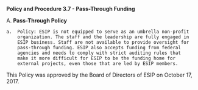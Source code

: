**Policy and Procedure 3.7 - Pass-Through Funding**

A.  **Pass-Through Policy**

    a.  Policy: ESIP is not equipped to serve as an umbrella non-profit
        organization. The staff and the leadership are fully engaged in
        ESIP business. Staff are not available to provide oversight for
        pass-through funding. ESIP also accepts funding from federal
        agencies and needs to comply with strict auditing rules that
        make it more difficult for ESIP to be the funding home for
        external projects, even those that are led by ESIP members.

This Policy was approved by the Board of Directors of ESIP on October
17, 2017.
